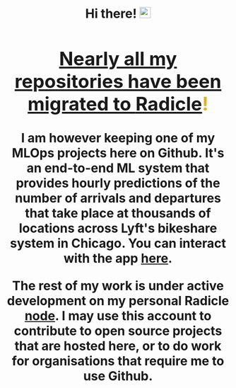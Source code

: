 <h1 align="center">Hi there! <img src="https://media.giphy.com/media/hvRJCLFzcasrR4ia7z/giphy.gif" width="25px"> <a href="https://nogithub.codeberg.page">
</br>
<h2 style="color: #e5b01c" align="center">Nearly all my repositories have been migrated to <a href="https://app.radicle.xyz/nodes/kobina.seednode.xyz">Radicle</a>!</h2>

I am however keeping one of my MLOps projects here on Github. It's an end-to-end ML system that provides hourly predictions of the number of arrivals and departures that take place at thousands of locations across Lyft's bikeshare system in Chicago. You can interact with the app [here](https://melodious-wisdom-production-2431.up.railway.app/). 

The rest of my work is under active development on my personal Radicle [node](https://app.radicle.xyz/nodes/kobina.seednode.xyz).
I may use this account to contribute to open source projects that are hosted here, or to do work for organisations that require me to use Github. 
